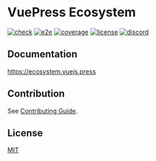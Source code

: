 # VuePress Ecosystem

[![check](https://github.com/vuepress/ecosystem/actions/workflows/check.yml/badge.svg?branch=main)](https://github.com/vuepress/ecosystem/actions/workflows/check.yml)
[![e2e](https://github.com/vuepress/ecosystem/actions/workflows/e2e.yml/badge.svg?branch=main)](https://github.com/vuepress/ecosystem/actions/workflows/e2e.yml)
[![coverage](https://coveralls.io/repos/github/vuepress/ecosystem/badge.svg?branch=main)](https://coveralls.io/github/vuepress/ecosystem?branch=main)
[![license](https://badgen.net/github/license/vuepress/ecosystem)](https://github.com/vuepress/ecosystem/blob/main/LICENSE)
[![discord](https://badgen.net/discord/online-members/ptFjefy6H5?icon=discord&label=discord)](https://discord.gg/ptFjefy6H5)

## Documentation

<https://ecosystem.vuejs.press>

## Contribution

See [Contributing Guide](https://github.com/vuepress/ecosystem/blob/main/CONTRIBUTING.md).

## License

[MIT](https://github.com/vuepress/ecosystem/blob/main/LICENSE)
